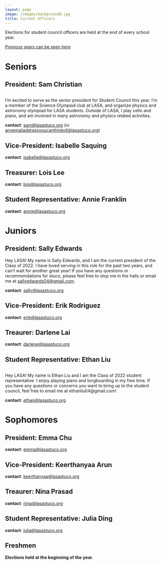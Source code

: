 ```yaml
---
layout: page
image: /images/background8.jpg
title: Current Officers
---
```

Elections for student council officers are held at the end of every school year.

[Previous years can be seen here](https://lasastuco.org/Current-Officers/Previous-Officers/)

# Seniors
## President: Sam Christian
<figure style="width: 350px" class="align-center">
  <img src="{{ '/images/samChristian.jpg' | absolute_url }}" alt="">
</figure>
I’m excited to serve as the senior president for Student Council this year. I’m a member of the Science Olympiad club at LASA, and organize physics and astronomy olympiad for LASA students. Outside of LASA, I play cello and piano, and am involved in many astronomy and physics related activities.

**contact**: <sam@lasastuco.org> (or <anyemailaddressyoucanthinkof@lasastuco.org>)
## Vice-President: Isabelle Saquing
**contact**: <isabelle@lasastuco.org>
## Treasurer: Lois Lee
**contact**: <lois@lasastuco.org>
## Student Representative: Annie Franklin
**contact**: <annie@lasastuco.org>

# Juniors
## President: Sally Edwards
Hey LASA!  My name is Sally Edwards, and I am the current president of the Class of 2022.  I have loved serving in this role for the past two years, and can’t wait for another great year! If you have any questions or recommendations for stuco, please feel free to stop me in the halls or email me at sallyedwards04@gmail.com.

**contact**: <sally@lasastuco.org>
## Vice-President: Erik Rodriguez
**contact**: <erik@lasastuco.org>
## Treaurer: Darlene Lai
**contact**: <darlene@lasastuco.org>
## Student Representative: Ethan Liu
<figure style="width: 350px" class="align-center">
  <img src="{{ '/images/Ethan.jpg' | absolute_url }}" alt="">
</figure>
Hey LASA! My name is Ethan Liu and I am the Class of 2022 student representative. I enjoy playing piano and longboarding in my free time. If you have any questions or concerns you want to bring up to the student council, feel free to email me at ethanliu04@gmail.com!

**contact**: <ethan@lasastuco.org>


# Sophomores
## President: Emma Chu
**contact**: <emma@lasastuco.org>
## Vice-President: Keerthanyaa Arun
**contact**: <keerthanyaa@lasastuco.org>
## Treaurer: Nina Prasad
**contact**: <nina@lasastuco.org>
## Student Representative: Julia Ding
**contact**: <julia@lasastuco.org>

## Freshmen
**Elections held at the beginning of the year.**
